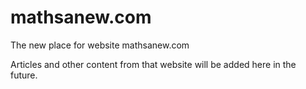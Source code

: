 # mathsanew.com
The new place for website mathsanew.com

Articles and other content from that website will be added here in the future.

